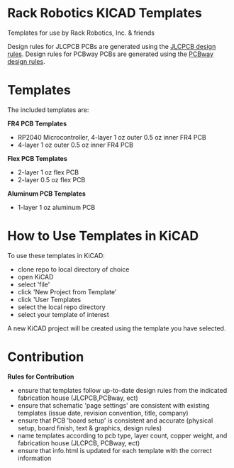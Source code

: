 # Rack Robotics KICAD Templates
Templates for use by Rack Robotics, Inc. & friends

Design rules for JLCPCB PCBs are generated using the [JLCPCB design rules](https://jlcpcb.com/capabilities/pcb-capabilities). 
Design rules for PCBway PCBs are generated using the [PCBway design rules](https://www.pcbway.com/capabilities.html).

# Templates 
The included templates are: 

**FR4 PCB Templates** 
- RP2040 Microcontroller, 4-layer 1 oz outer 0.5 oz inner FR4 PCB
- 4-layer 1 oz outer 0.5 oz inner FR4 PCB

**Flex PCB Templates**
- 2-layer 1 oz flex PCB 
- 2-layer 0.5 oz flex PCB

**Aluminum PCB Templates**
- 1-layer 1 oz aluminum PCB

# How to Use Templates in KiCAD 

To use these templates in KiCAD: 

- clone repo to local directory of choice 
- open KiCAD 
- select 'file' 
- click 'New Project from Template' 
- click 'User Templates
- select the local repo directory
- select your template of interest

A new KiCAD project will be created using the template you have selected. 

# Contribution 

**Rules for Contribution** 
 - ensure that templates follow up-to-date design rules from the indicated fabrication house (JLCPCB,PCBway, ect)
 - ensure that schematic 'page settings' are consistent with existing templates (issue date, revision convention, title, company)
 - ensure that PCB 'board setup' is consistent and accurate (physical setup, board finish, text & graphics, design rules)
 - name templates according to pcb type, layer count, copper weight, and fabrication house (JLCPCB, PCBway, ect)
 - ensure that info.html is updated for each template with the correct information
